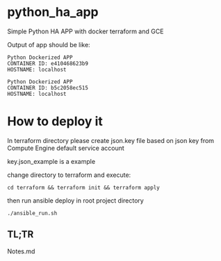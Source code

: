 # python_ha_app
Simple Python HA APP with docker terraform and GCE


Output of app should be like:
```
Python Dockerized APP
CONTAINER ID: e410468623b9
HOSTNAME: localhost
```
```
Python Dockerized APP
CONTAINER ID: b5c2058ec515
HOSTNAME: localhost
```

# How to deploy it

In terraform directory please create json.key file based on json key from Compute Engine default service account

key.json_example is a example

change directory to terraform and execute:
```
cd terraform && terraform init && terraform apply
```

then run ansible deploy in root project directory
```
./ansible_run.sh
```


## TL;TR
  Notes.md
